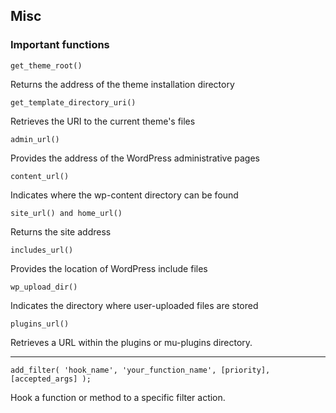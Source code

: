 ## Misc

### Important functions

```
get_theme_root() 
```
Returns the address of the theme installation directory

```
get_template_directory_uri()
```
Retrieves the URI to the current theme's files

```
admin_url() 
```
Provides the address of the WordPress administrative pages

```
content_url() 
```
Indicates where the wp-content directory can be found

```
site_url() and home_url()
```
Returns the site address

```
includes_url()
```
Provides the location of WordPress include files

```
wp_upload_dir()
```
Indicates the directory where user-uploaded files are stored

```
plugins_url()
```
Retrieves a URL within the plugins or mu-plugins directory.

<hr>

```
add_filter( 'hook_name', 'your_function_name', [priority],
[accepted_args] );
```
Hook a function or method to a specific filter action.

